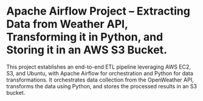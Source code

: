 # Apache Airflow Project – Extracting Data from Weather API, Transforming it in Python, and Storing it in an AWS S3 Bucket.

This project establishes an end-to-end ETL pipeline leveraging AWS EC2, S3, and Ubuntu, with Apache Airflow for orchestration and Python for data transformations. It orchestrates data collection from the OpenWeather API, transforms the data using Python, and stores the processed results in an S3 bucket.
